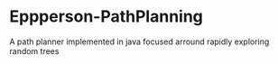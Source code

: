 Eppperson-PathPlanning
======================

A path planner implemented in java focused arround rapidly exploring random trees
